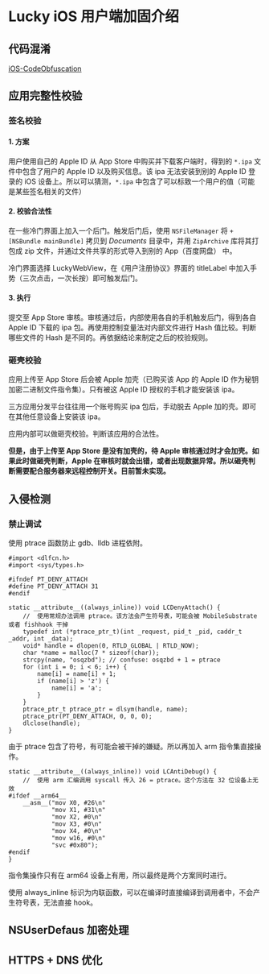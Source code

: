 # Lucky iOS 用户端加固介绍

## 代码混淆

[iOS-CodeObfuscation](iOS-CodeObfuscation.md)

## 应用完整性校验

### 签名校验

#### 1. 方案

用户使用自己的 Apple ID 从 App Store 中购买并下载客户端时，得到的 `*.ipa` 文件中包含了用户的 Apple ID 以及购买信息。该 ipa 无法安装到别的 Apple ID 登录的 iOS 设备上。所以可以猜测，`*.ipa` 中包含了可以标致一个用户的值（可能是某些签名相关的文件）

#### 2. 校验合法性

在一些冷门界面上加入一个后门。触发后门后，使用 `NSFileManager` 将 `+[NSBundle mainBundle]` 拷贝到 *Documents* 目录中，并用 `ZipArchive` 库将其打包成 zip 文件，并通过文件共享的形式导入到别的 App（百度网盘） 中。

冷门界面选择 LuckyWebView，在《用户注册协议》界面的 titleLabel 中加入手势（三次点击，一次长按）即可触发后门。

#### 3. 执行

提交至 App Store 审核。审核通过后，内部使用各自的手机触发后门，得到各自 Apple ID 下载的 ipa 包。再使用控制变量法对内部文件进行 Hash 值比较。判断哪些文件的 Hash 是不同的。再依据结论来制定之后的校验规则。

### 砸壳校验

应用上传至 App Store 后会被 Apple 加壳（已购买该 App 的 Apple ID 作为秘钥加密二进制文件指令集）。只有被这 Apple ID 授权的手机才能安装该 ipa。

三方应用分发平台往往用一个账号购买 ipa 包后，手动脱去 Apple 加的壳。即可在其他任意设备上安装该 ipa。

应用内部可以做砸壳校验。判断该应用的合法性。

**但是，由于上传至 App Store 是没有加壳的，待 Apple 审核通过时才会加壳。如果此时做砸壳判断，Apple 在审核时就会出错，或者出现数据异常。所以砸壳判断需要配合服务器来远程控制开关。目前暂未实现。**



## 入侵检测

### 禁止调试

使用 ptrace 函数防止 gdb、lldb 进程依附。


```objc
#import <dlfcn.h>
#import <sys/types.h>

#ifndef PT_DENY_ATTACH
#define PT_DENY_ATTACH 31
#endif

static __attribute__((always_inline)) void LCDenyAttach() {
    //  使用常规办法调用 ptrace。该方法会产生符号表，可能会被 MobileSubstrate 或者 fishhook 干掉
    typedef int (*ptrace_ptr_t)(int _request, pid_t _pid, caddr_t _addr, int _data);
    void* handle = dlopen(0, RTLD_GLOBAL | RTLD_NOW);
    char *name = malloc(7 * sizeof(char));
    strcpy(name, "osqzbd"); // confuse: osqzbd + 1 = ptrace
    for (int i = 0; i < 6; i++) {
        name[i] = name[i] + 1;
        if (name[i] > 'z') {
            name[i] = 'a';
        }
    }
    ptrace_ptr_t ptrace_ptr = dlsym(handle, name);
    ptrace_ptr(PT_DENY_ATTACH, 0, 0, 0);
    dlclose(handle);
}
```

由于 ptrace 包含了符号，有可能会被干掉的嫌疑。所以再加入 arm 指令集直接操作。

```objc
static __attribute__((always_inline)) void LCAntiDebug() {
    //  使用 arm 汇编调用 syscall 传入 26 = ptrace。这个方法在 32 位设备上无效
#ifdef __arm64__
    __asm__("mov X0, #26\n"
            "mov X1, #31\n"
            "mov X2, #0\n"
            "mov X3, #0\n"
            "mov X4, #0\n"
            "mov w16, #0\n"
            "svc #0x80");
#endif
}
```

指令集操作只有在 arm64 设备上有用，所以最终是两个方案同时进行。

使用 always_inline 标识为内联函数，可以在编译时直接编译到调用者中，不会产生符号表，无法直接 hook。

## NSUserDefaus 加密处理




## HTTPS + DNS 优化